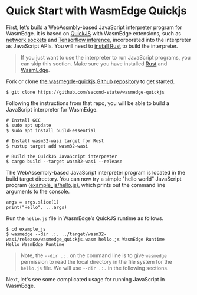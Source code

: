 # Quick Start with WasmEdge Quickjs

First, let’s build a WebAssmbly-based JavaScript interpreter program for WasmEdge. It is based on [QuickJS](https://bellard.org/quickjs/) with WasmEdge extensions, such as [network sockets](https://github.com/second-state/wasmedge_wasi_socket) and [Tensorflow inference](https://www.secondstate.io/articles/wasi-tensorflow/), incorporated into the interpreter as JavaScript APIs. You will need to [install Rust](https://www.rust-lang.org/tools/install) to build the interpreter.

> If you just want to use the interpreter to run JavaScript programs, you can skip this section. Make sure you have installed [Rust](https://www.rust-lang.org/tools/install) and [WasmEdge](https://github.com/WasmEdge/WasmEdge/blob/master/docs/install.md).

Fork or clone [the wasmegde-quickjs Github repository](https://github.com/second-state/wasmedge-quickjs) to get started.

```
$ git clone https://github.com/second-state/wasmedge-quickjs
```

Following the instructions from that repo, you will be able to build a JavaScript interpreter for WasmEdge.

```
# Install GCC
$ sudo apt update
$ sudo apt install build-essential

# Install wasm32-wasi target for Rust
$ rustup target add wasm32-wasi

# Build the QuickJS JavaScript interpreter
$ cargo build --target wasm32-wasi --release
```

The WebAssembly-based JavaScript interpreter program is located in the build target directory. You can now try a simple "hello world" JavaScript program ([example_js/hello.js](https://github.com/second-state/wasmedge-quickjs/blob/main/example_js/hello.js)), which prints out the command line arguments to the console.

```
args = args.slice(1)
print("Hello", ...args)
```

Run the `hello.js` file in WasmEdge’s QuickJS runtime as follows. 

```
$ cd example_js
$ wasmedge --dir .:. ../target/wasm32-wasi/release/wasmedge_quickjs.wasm hello.js WasmEdge Runtime
Hello WasmEdge Runtime
```
> Note, the `--dir .:.` on the command line is to give `wasmedge` permission to read the local directory in the file system for the `hello.js` file. We will use  `--dir .:.` in the following sections.

Next, let's see some complicated usage for running JavaScript in WasmEdge.
